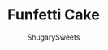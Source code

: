 ---
layout: ../../layouts/MarkdownPostLayout.astro
title: Funfetti Cake
author: ShugarySweets
pubDate: 2018-12-11
description: "A beautiful, two layer, from scratch vanilla Funfetti Cake! Topped with our homemade vanilla frosting recipe, this is a fun and festive treat."
image_url: https://www.shugarysweets.com/wp-content/uploads/2019/03/funfetti-cake-facebook.jpg
tags: ["Cake","American"]
calories: 532
protein: 4
carbohydrates: 75
fats: 25
fiber: 0
ingredients: ["5 large egg whites, room temperature","3/4 cup milk","3/4 cup unsalted butter, softened","1 3/4 cup granulated sugar","1 1/2 teaspoon Vanilla Extract","2 1/2 cups cake flour","1 Tablespoon baking powder","1/2 teaspoon kosher salt","1/2 cup sprinkles","1 cup unsalted butter, softened","4 cups powdered sugar","1/4 cup heavy whipping cream","2 teaspoons Vanilla Extract","1/2 cup sprinkles"]
serves: 16
time: "41 minutes"
prepTime: "15 minutes"
instructions: ["Whisk together the egg whites and 1/4 cup of the milk in a small bowl until slightly combined. Set aside.","In a mixing bowl, beat butter, sugar, and vanilla for 2 minutes on medium speed, scraping down the sides of the bowl as needed. Add in dry ingredients and mix until combined. Beat in egg white mixture until fully blended. Add in remaining milk and beat for 3-4 minutes, scraping down the sides of the bowl. Fold in sprinkles.","Spray two 9-inch cake pans with baking spray. Pour batter into pans and bake in a 350 degree oven for 26-28 minutes. Remove and cool completely on wire rack.","Beat butter for 3 minutes using whisk attachment on an electric mixer. Add in powdered sugar, heavy cream and vanilla. Beat an additional 4-5 minutes, scraping down the sides of the bowl as needed.","To assemble, place one layer of cake on a cake stand. Add a large amount of frosting to top and smooth with an offset spatula. Top with second layer of cake. Apply frosting to entire cake.","To add the sprinkles to sides of cake, place cake on a baking sheet (to help catch excess sprinkles). Fill hand with sprinkles and press gently into sides of cake. Repeat until desired amount of sprinkles are applied."]
nutrition: ["532 calories","75 grams carbohydrates","59 milligrams cholesterol","25 grams fat","0 grams fiber","4 grams protein","14 grams saturated fat","159 milligrams sodium","55 grams sugar","0 grams trans fat","10 grams unsaturated fat"]
---